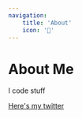 ```yaml
---
navigation:
    title: 'About'
    icon: '🏡'
---
```


# About Me

I code stuff

[Here's my twitter](https://x.com/joshandersn)
